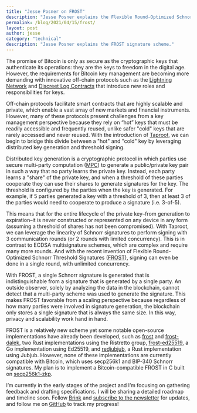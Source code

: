 ```yaml
---
title: "Jesse Posner on FROST"
description: "Jesse Posner explains the Flexible Round-Optimized Schnorr Threshold Signatures (FROST) signature scheme."
permalink: /blog/2021/04/15/frost/
layout: post
author: jesse
category: "technical"
description: "Jesse Posner explains the FROST signature scheme."
---
```


The promise of Bitcoin is only as secure as the cryptographic keys that
authenticate its operations: they are the keys to freedom in the digital age.
However, the requirements for Bitcoin key management are becoming more demanding
with innovative off-chain protocols such as the [Lightning Network][ln] and
[Discreet Log Contracts][dlc] that introduce new roles and responsibilities for
keys.

Off-chain protocols facilitate smart contracts that are highly scalable and
private, which enable a vast array of new markets and financial instruments.
However, many of these protocols present challenges from a key management
perspective because they rely on “hot” keys that must be readily accessible and
frequently reused, unlike safer "cold" keys that are rarely accessed and never
reused. With the introduction of [Taproot][taproot], we can begin to bridge this
divide between a "hot" and "cold" key by leveraging distributed key generation
and threshold signing.

Distributed key generation is a cryptographic protocol in which parties use
secure multi-party computation ([MPC][mpc wiki]) to generate a public/private
key pair in such a way that no party learns the private key. Instead, each party
learns a "share" of the private key, and when a threshold of these parties
cooperate they can use their shares to generate signatures for the key. The
threshold is configured by the parties when the key is generated. For example,
if 5 parties generated a key with a threshold of 3, then at least 3 of the
parties would need to cooperate to produce a signature (i.e. 3-of-5).

This means that for the entire lifecycle of the private key–from generation to
expiration–it is never constructed or represented on any device in any form
(assuming a threshold of shares has not been compromised). With Taproot, we can
leverage the linearity of Schnorr signatures to perform signing with 3
communication rounds (or 2 rounds with limited concurrency). This is in contrast
to ECDSA multisignature schemes, which are complex and require many more rounds.
And with the recent invention of Flexible Round-Optimized Schnorr Threshold
Signatures ([FROST][frost whitepaper]), signing can even be done in a single
round, with unlimited concurrency.

With FROST, a single Schnorr signature is generated that is indistinguishable
from a signature that is generated by a single party. An outside observer,
solely by analyzing the data in the blockchain, cannot detect that a multi-party
scheme was used to generate the signature. This makes FROST favorable from a
scaling perspective because regardless of how many parties were involved in
signature generation, the blockchain only stores a single signature that is
always the same size. In this way, privacy and scalability work hand in hand.

FROST is a relatively new scheme yet some notable open-source implementations
have already been developed, such as [frost][frost ckomlo git] and
[frost-dalek][frost dalek github], two Rust implementations using the Ristretto
group, [frost-ed25519][frost ed25519 github], a Go implementation using Ed25519,
and [redjubjub][redjubjub github], a Rust implementation using Jubjub. However,
none of these implementations are currently compatible with Bitcoin, which uses
secp256k1 and BIP-340 Schnorr signatures. My plan is to implement a
Bitcoin-compatible FROST in C built on [secp256k1-zkp][secp256k1-zkp github].

I’m currently in the early stages of the project and I’m focusing on gathering
feedback and drafting specifications. I will be sharing a detailed roadmap and
timeline soon. Follow [Brink][brink twitter] and [subscribe to the
newsletter][brink newsletter signup] for updates, and follow me on
[GitHub][jesse github] to track my progress!

[ln]: https://lightning.network
[dlc]: https://bitcoinops.org/en/topics/discreet-log-contracts/
[taproot]: https://bitcoinops.org/en/topics/taproot/
[mpc wiki]: https://en.wikipedia.org/wiki/Secure_multi-party_computation
[frost whitepaper]: https://crysp.uwaterloo.ca/software/frost/
[frost ckomlo git]: https://git.uwaterloo.ca/ckomlo/frost/
[frost dalek github]: https://github.com/isislovecruft/frost-dalek
[frost ed25519 github]: https://github.com/taurusgroup/frost-ed25519
[redjubjub github]: https://github.com/ZcashFoundation/redjubjub/blob/main/src/frost.rs
[secp256k1-zkp github]: https://github.com/ElementsProject/secp256k1-zkp
[brink twitter]: https://twitter.com/bitcoinbrink
[brink newsletter signup]: https://dev.us7.list-manage.com/subscribe/post?u=51fa227f2f3d1d13916156e4f&id=d139d52c54
[jesse github]: https://github.com/jesseposner